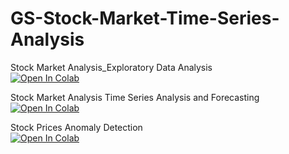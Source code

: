 # GS-Stock-Market-Time-Series-Analysis

Stock Market Analysis_Exploratory Data Analysis  
[![Open In Colab](https://colab.research.google.com/assets/colab-badge.svg)](https://colab.research.google.com/drive/1UcqbC2dXkg5jf5ZiNaVeUeaG-k9mTg0A?usp=sharing)

Stock Market Analysis Time Series Analysis and Forecasting  
[![Open In Colab](https://colab.research.google.com/assets/colab-badge.svg)](https://colab.research.google.com/drive/1i18gzCmP4zvvKzWB0HxVd3N94KMFSQUw?usp=sharing)

Stock Prices Anomaly Detection  
[![Open In Colab](https://colab.research.google.com/assets/colab-badge.svg)](https://colab.research.google.com/drive/1i923pG09SlhpnZ_n_AckL2cLTmhYwHg6?usp=sharing)
